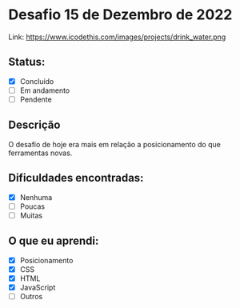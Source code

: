 # Desafio 15 de Dezembro de 2022
Link: https://www.icodethis.com/images/projects/drink_water.png

## Status: 
- [x] Concluído
- [ ] Em andamento
- [ ] Pendente

## Descrição

O desafio de hoje era mais em relação a posicionamento do que ferramentas novas.
## Dificuldades encontradas: 

- [x] Nenhuma
- [ ] Poucas
- [ ] Muitas

## O que eu aprendi:

- [x] Posicionamento
- [x] CSS
- [x] HTML
- [x] JavaScript
- [ ] Outros
